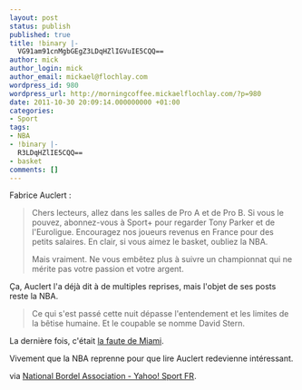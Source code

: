 ```yaml
---
layout: post
status: publish
published: true
title: !binary |-
  VG91am91cnMgbGEgZ3LDqHZlIGVuIE5CQQ==
author: mick
author_login: mick
author_email: mickael@flochlay.com
wordpress_id: 980
wordpress_url: http://morningcoffee.mickaelflochlay.com/?p=980
date: 2011-10-30 20:09:14.000000000 +01:00
categories:
- Sport
tags:
- NBA
- !binary |-
  R3LDqHZlIE5CQQ==
- basket
comments: []
---
```

Fabrice Auclert :
<blockquote>Chers lecteurs, allez dans les salles de Pro A et de Pro B. Si vous le pouvez, abonnez-vous à Sport+ pour regarder Tony Parker et de l'Euroligue. Encouragez nos joueurs revenus en France pour des petits salaires. En clair, si vous aimez le basket, oubliez la NBA.

Mais vraiment. Ne vous embêtez plus à suivre un championnat qui ne mérite pas votre passion et votre argent.</blockquote>
Ça, Auclert l'a déjà dit à de multiples reprises, mais l'objet de ses posts reste la NBA.
<blockquote>Ce qui s'est passé cette nuit dépasse l'entendement et les limites de la bêtise humaine. Et le coupable se nomme David Stern.</blockquote>
La dernière fois, c'était <a title="Grève confirmée en NBA, Miami est responsable pour Auclert" href="http://morningcoffee.mickaelflochlay.com/870/greve-confirmee-en-nba-miami-est-responsable-pour-auclert">la faute de Miami</a>.

Vivement que la NBA reprenne pour que lire Auclert redevienne intéressant.

via <a href="http://fr.sports.yahoo.com/basketball/nba/blog/article/13112/national-bordel-association/">National Bordel Association - Yahoo! Sport FR</a>.
